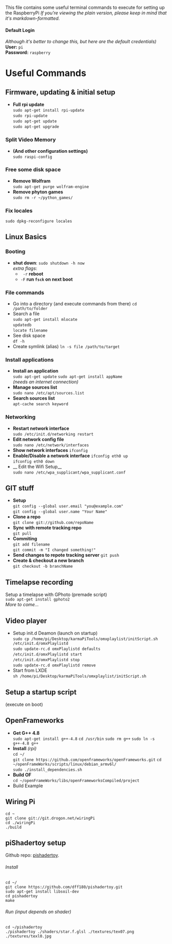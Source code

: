 This file contains some useful terminal commands to execute for setting up the RaspberryPi
_If you're viewing the plain version, please keep in mind that it's markdown-formatted._  

#### Default Login
_Although it's better to change this, but here are the default credentials)_  
__User:__ `pi`  
__Password:__ `raspberry`

# Useful Commands

## Firmware, updating & initial setup
- __Full rpi update__  
`sudo apt-get install rpi-update`  
`sudo rpi-update`  
`sudo apt-get update`  
`sudo apt-get upgrade`  

### Split Video Memory
 - __(And other configuration settings)__  
`sudo raspi-config`

### Free some disk space
 - __Remove Wolfram__  
`sudo apt-get purge wolfram-engine`  
 - __Remove phyton games__  
`sudo rm -r ~/python_games/`  

### Fix locales
`sudo dpkg-reconfigure locales`    

## Linux Basics
### Booting 
- __shut down__: `sudo shutdown -h now`   
_extra flags_:  
  - ` -r` __reboot__  
  - `-F` __run `fsck` on next boot__  

### File commands
- Go into a directory (and execute commands from there)
`cd /path/to/folder`
- Search a file  
`sudo apt-get install mlocate`  
`updatedb`  
`locate filename`  
- See disk space  
`df -h`  
- Create symlink (alias)
`ln -s file /path/to/target`  

### Install applications
- __Install an application__   
`sudo apt-get update`
`sudo apt-get install appName`  
_(needs an internet connection)_  
- __Manage sources list__  
`sudo nano /etc/apt/sources.list`  
- __Search sources list__  
`apt-cache search keyword`  


### Networking
- __Restart network interface__  
`sudo /etc/init.d/networking restart`  
- __Edit network config file__   
`sudo nano /etc/network/interfaces`  
- __Show network interfaces__
`ifconfig`
- __Enable/Disable a network interface__
`ifconfig eth0 up`  
`ifconfig eth0 down`  
- __ Edit the Wifi Setup__  
`sudo nano /etc/wpa_supplicant/wpa_supplicant.conf`

## GIT stuff  
- __Setup__  
`git config --global user.email "you@example.com"`  
`git config --global user.name "Your Name"`  
- __Clone a repo__  
`git clone git://github.com/repoName`  
- __Sync with remote tracking repo__  
`git pull`  
- __Commiting__   
`git add filename`  
`git commit -m "I changed something!"`  
- __Send changes to repote tracking server__
`git push`  
- __Create & checkout a new branch__  
`git checkout -b branchName`  

## Timelapse recording
Setup a timelapse with GPhoto (premade script)  
`sudo apt-get install gphoto2`  
_More to come..._

## Video player
- Setup init.d Deamon (launch on startup)  
`sudo cp /home/pi/Desktop/karmaPiTools/omxplaylist/initScript.sh /etc/init.d/omxPlaylistd`  
`sudo update-rc.d omxPlaylistd defaults`  
`/etc/init.d/omxPlaylistd start`  
`/etc/init.d/omxPlaylistd stop`  
`sudo update-rc.d omxPlaylistd remove`
- Start from LXDE  
`sh /home/pi/Desktop/karmaPiTools/omxplaylist/initScript.sh`


## Setup a startup script  
(execute on boot)

## OpenFrameworks
- __Get G++ 4.8__  
`sudo apt-get install g++-4.8`
`cd /usr/bin`
`sudo rm g++`
`sudo ln -s g++-4.8 g++`
- __Install__ _(rpi)_  
`cd ~/`  
`git clone https://github.com/openframeworks/openFrameworks.git`
`cd ~/openFrameWorks/scripts/linux/debian_armv6l/`  
`sudo ./install_dependencies.sh`  
- __Build OF__  
`cd ~/openFrameWorks/libs/openFrameworksCompiled/project`
- Build Example  

## Wiring Pi
`cd ~`  
`git clone git://git.drogon.net/wiringPi`  
`cd ./wiringPi`  
`./build`

## piShadertoy setup
Github repo: [pishadertoy](https://github.com/dff180/pishadertoy).

###### Install
```
cd ~/
git clone https://github.com/dff180/pishadertoy.git
sudo apt-get install libsoil-dev
cd pishadertoy
make
```
###### Run (input depends on shader)
```
cd ~/pishadertoy
./pishadertoy ./shaders/star.f.glsl ./textures/tex07.png ./textures/texl0.jpg
```
